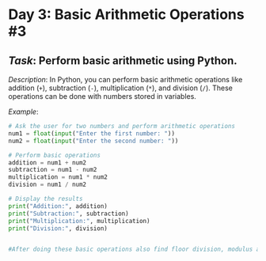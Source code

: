 # Day 3: Basic Arithmetic Operations #3
## *Task*: Perform basic arithmetic using Python.

*Description*:
In Python, you can perform basic arithmetic operations like addition (`+`), subtraction (`-`), multiplication (`*`), and division (`/`). These operations can be done with numbers stored in variables.

*Example*:
```python
# Ask the user for two numbers and perform arithmetic operations
num1 = float(input("Enter the first number: "))
num2 = float(input("Enter the second number: "))

# Perform basic operations
addition = num1 + num2
subtraction = num1 - num2
multiplication = num1 * num2
division = num1 / num2

# Display the results
print("Addition:", addition)
print("Subtraction:", subtraction)
print("Multiplication:", multiplication)
print("Division:", division)


#After doing these basic operations also find floor division, modulus and power of num1 and num2
